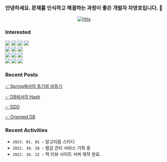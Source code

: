 ### 안녕하세요. 문제를 인식하고 해결하는 과정이 좋은 개발자 차영호입니다. 👋


<div align=center>

[![Hits](https://hits.seeyoufarm.com/api/count/incr/badge.svg?url=https%3A%2F%2Fgithub.com%2FCha-Young-Ho&count_bg=%234C4FF9&title_bg=%2314E3ED&icon=&icon_color=%23C94949&title=VISIT&edge_flat=false)](https://hits.seeyoufarm.com)
  </div>
 
### Interested

<div align="left">
	
  <img src="https://img.shields.io/badge/Java-007396?style=flat&logo=Java&logoColor=white" />
  <img src="https://img.shields.io/badge/ReactiveX-B7178C?style=flat&logo=ReactiveX&logoColor=white" />
  <img src="https://img.shields.io/badge/Spring-6DB33F?style=flat&logo=Spring&logoColor=white" />
  <img src="https://img.shields.io/badge/WebFlux-6DB33F?style=flat&logo=Spring&logoColor=white" />
  <br>
  <img src="https://img.shields.io/badge/MySQL-4479A1?style=flat&logo=MySQL&logoColor=white" />
  <img src="https://img.shields.io/badge/Redis-DC382D?style=flat&logo=Redis&logoColor=white" />
  <img src="https://img.shields.io/badge/Linux-FCC624?style=flat&logo=Linux&logoColor=white" />
  <br>
  <img src="https://img.shields.io/badge/Docker-2496ED?style=flat&logo=Docker&logoColor=white" />
  <img src="https://img.shields.io/badge/Git-F05032?style=flat&logo=Git&logoColor=white" />
  <img src="https://img.shields.io/badge/GitHubActions-2088FF?style=flat&logo=GitHubActions&logoColor=white" />
  <br>
  <img src="https://img.shields.io/badge/AmazonAWS-FF9900?style=flat&logo=AmazonAWS&logoColor=white" />
  <img src="https://img.shields.io/badge/ApacheKafka-231F20?style=flat&logo=ApacheKafka&logoColor=white" />
  <img src="https://img.shields.io/badge/ApacheCassandra-1287B1?style=flat&logo=ApacheCassandra&logoColor=white" />
  
</div>

### Recent Posts

[✅ Spring에서의 동기와 비동기](https://velog.io/@jkijki12/%EB%A9%B4%EC%A0%91%EC%97%90%EC%84%9C-%EB%8F%99%EA%B8%B0-%EB%B9%84%EB%8F%99%EA%B8%B0-%EB%AC%BB%EB%8A%94-%EC%9D%B4%EC%9C%A0)

[✅ DB에서의 Hash](https://velog.io/@jkijki12/%EB%A9%B4%EC%A0%91%EC%97%90%EC%84%9C-Hash-%EB%A5%BC-%EB%AC%BB%EB%8A%94-%EC%9D%B4%EC%9C%A0)

[✅ DDD](https://velog.io/@jkijki12/%EB%A9%B4%EC%A0%91%EC%97%90%EC%84%9C-DDD%EB%A5%BC-%EB%AC%BB%EB%8A%94-%EC%9D%B4%EC%9C%A0)

[✅ Oriented DB](https://velog.io/@jkijki12/Row-Oriented-DB-vs-Column-Oriented-DB)

### Recent Activities

* `2023. 01. 01 ~` 알고리즘 스터디
* `2022. 10. 28 ~` 벌금 관리 서비스 기획 중
* `2022. 10. 22 ~` 책 리뷰 사이트 서버 제작 완료.


 
<!--
**Cha-Young-Ho/Cha-Young-Ho** is a ✨ _special_ ✨ repository because its `README.md` (this file) appears on your GitHub profile.

Here are some ideas to get you started:

- 🔭 I’m currently working on ...
- 🌱 I’m currently learning ...
- 👯 I’m looking to collaborate on ...
- 🤔 I’m looking for help with ...
- 💬 Ask me about ...
- 📫 How to reach me: ...
- 😄 Pronouns: ...
- ⚡ Fun fact: ...
-->
